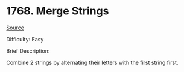 # 1768. Merge Strings

[Source](https://leetcode.com/problems/merge-strings-alternately/?envType=study-plan-v2&envId=leetcode-75)

Difficulty: Easy

Brief Description:

Combine 2 strings by alternating their letters with the first string first.
